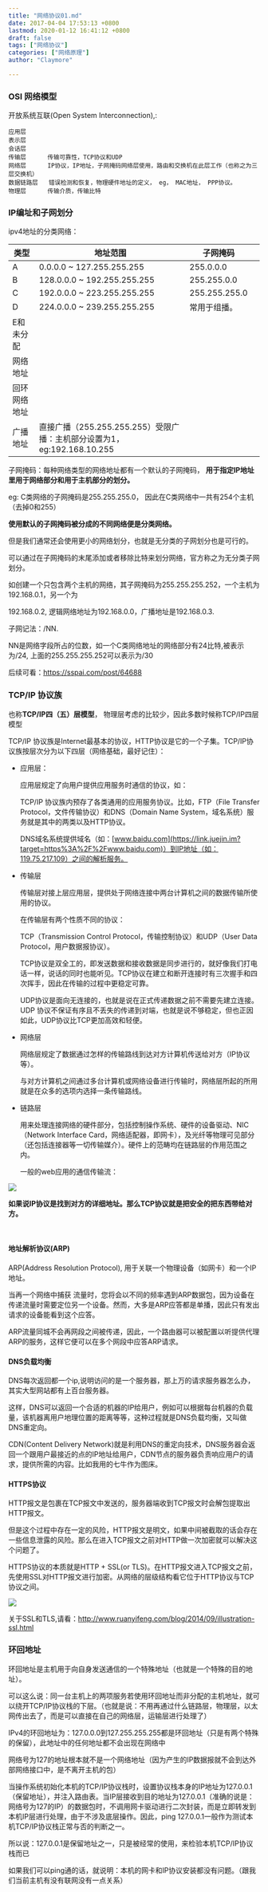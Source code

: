 ```yaml
---
title: "网络协议01.md"
date: 2017-04-04 17:53:13 +0800
lastmod: 2020-01-12 16:41:12 +0800
draft: false
tags: ["网络协议"]
categories: ["网络原理"]
author: "Claymore"

---
```



### OSI 网络模型

开放系统互联(Open System Interconnection),:

```
应用层
表示层
会话层
传输层      传输可靠性，TCP协议和UDP
网络层      IP协议，IP地址，子网掩码网络层使用，路由和交换机在此层工作（也称之为三层交换机）
数据链路层   错误检测和恢复，物理硬件地址的定义， eg， MAC地址， PPP协议。
物理层      传输介质，传输比特
```



### IP编址和子网划分

ipv4地址的分类网络：

| 类型         | 地址范围                                                     | 子网掩码      |      |
| ------------ | ------------------------------------------------------------ | ------------- | ---- |
| A            | 0.0.0.0 ~ 127.255.255.255                                    | 255.0.0.0     |      |
| B            | 128.0.0.0 ~ 192.255.255.255                                  | 255.255.0.0   |      |
| C            | 192.0.0.0 ~ 223.255.255.255                                  | 255.255.255.0 |      |
| D            | 224.0.0.0 ~ 239.255.255.255                                  | 常用于组播。  |      |
| E和未分配    |                                                              |               |      |
| 网络地址     |                                                              |               |      |
| 回环网络地址 |                                                              |               |      |
| 广播地址     | 直接广播（255.255.255.255）受限广播：主机部分设置为1，eg:192.168.10.255 |               |      |

子网掩码：每种网络类型的网络地址都有一个默认的子网掩码， **用于指定IP地址里用于网络部分和用于主机部分的划分。**

eg: C类网络的子网掩码是255.255.255.0， 因此在C类网络中一共有254个主机（去掉0和255）

**使用默认的子网掩码被分成的不同网络便是分类网络。**

但是我们通常还会使用更小的网络划分，也就是无分类的子网划分也是可行的。

可以通过在子网掩码的末尾添加或者移除比特来划分网络，官方称之为无分类子网划分。

如创建一个只包含两个主机的网络，其子网掩码为255.255.255.252，一个主机为192.168.0.1，另一个为

192.168.0.2, 逻辑网络地址为192.168.0.0，广播地址是192.168.0.3.



子网记法：/NN.

NN是网络字段所占的位数，如一个C类网络地址的网络部分有24比特,被表示为/24, 上面的255.255.255.252可以表示为/30

后续可看：https://sspai.com/post/64688



### TCP/IP 协议族

也称**TCP/IP四（五）层模型**， 物理层考虑的比较少，因此多数时候称TCP/IP四层模型

TCP/IP 协议族是Internet最基本的协议，HTTP协议是它的一个子集。TCP/IP协议族按层次分为以下四层（网络基础，最好记住）：

* 应用层：

  应用层规定了向用户提供应用服务时通信的协议，如：

  TCP/IP 协议族内预存了各类通用的应用服务协议。比如，FTP（File Transfer Protocol，文件传输协议）和DNS（Domain Name System，域名系统）服务就是其中的两类以及HTTP协议。

  DNS域名系统提供域名（如：[www.baidu.com](https://link.juejin.im?target=https%3A%2F%2Fwww.baidu.com)）到IP地址（如：119.75.217.109）之间的解析服务。

* 传输层

  传输层对接上层应用层，提供处于网络连接中两台计算机之间的数据传输所使用的协议。

  在传输层有两个性质不同的协议：

  TCP（Transmission Control Protocol，传输控制协议）和UDP（User Data Protocol，用户数据报协议）。

  TCP协议是双全工的，即发送数据和接收数据是同步进行的，就好像我们打电话一样，说话的同时也能听见。TCP协议在建立和断开连接时有三次握手和四次挥手，因此在传输的过程中更稳定可靠。

  UDP协议是面向无连接的，也就是说在正式传递数据之前不需要先建立连接。UDP 协议不保证有序且不丢失的传递到对端，也就是说不够稳定，但也正因如此，UDP协议比TCP更加高效和轻便。

* 网络层

  网络层规定了数据通过怎样的传输路线到达对方计算机传送给对方（IP协议等）。

  与对方计算机之间通过多台计算机或网络设备进行传输时，网络层所起的所用就是在众多的选项内选择一条传输路线。

* 链路层

  用来处理连接网络的硬件部分，包括控制操作系统、硬件的设备驱动、NIC（Network Interface Card，网络适配器，即网卡），及光纤等物理可见部分（还包括连接器等一切传输媒介）。硬件上的范畴均在链路层的作用范围之内。

  一般的web应用的通信传输流：

![](https://cdn.jsdelivr.net/gh/ClayAndMore/image/cs/protocol/tcpIp.png)

**如果说IP协议是找到对方的详细地址。那么TCP协议就是把安全的把东西带给对方。**



​	

#### 地址解析协议(ARP)

ARP(Address Resolution Protocol), 用于关联一个物理设备（如网卡）和一个IP地址。

当再一个网络中捕获 流量时，您将会以不同的频率遇到ARP数据包，因为设备在传递流量时需要定位另一个设备。然而，大多是ARP应答都是单播，因此只有发出请求的设备能看到这个应答。

ARP流量同城不会再网段之间被传递，因此，一个路由器可以被配置以听提供代理ARP的服务，这样它便可以在多个网段中应答ARP请求。





#### DNS负载均衡

DNS每次返回都一个ip,说明访问的是一个服务器，那上万的请求服务器怎么办，其实大型网站都有上百台服务器。

这样，DNS可以返回一个合适的机器的IP给用户，例如可以根据每台机器的负载量，该机器离用户地理位置的距离等等，这种过程就是DNS负载均衡，又叫做DNS重定向。

CDN(Content Delivery Network)就是利用DNS的重定向技术，DNS服务器会返回一个跟用户最接近的点的IP地址给用户，CDN节点的服务器负责响应用户的请求，提供所需的内容。比如我用的七牛作为图床。



#### HTTPS协议

HTTP报文是包裹在TCP报文中发送的，服务器端收到TCP报文时会解包提取出HTTP报文。

但是这个过程中存在一定的风险，HTTP报文是明文，如果中间被截取的话会存在一些信息泄露的风险。那么在进入TCP报文之前对HTTP做一次加密就可以解决这个问题了。

HTTPS协议的本质就是HTTP + SSL(or TLS)。在HTTP报文进入TCP报文之前，先使用SSL对HTTP报文进行加密。从网络的层级结构看它位于HTTP协议与TCP协议之间。

![](http://claymore.wang:5000/uploads/big/8019e4f08a98f28c7bf651a5c16e88a2.png)

关于SSL和TLS,请看：http://www.ruanyifeng.com/blog/2014/09/illustration-ssl.html





### 环回地址

环回地址是主机用于向自身发送通信的一个特殊地址（也就是一个特殊的目的地址）。

可以这么说：同一台主机上的两项服务若使用环回地址而非分配的主机地址，就可以绕开TCP/IP协议栈的下层。（也就是说：不用再通过什么链路层，物理层，以太网传出去了，而是可以直接在自己的网络层，运输层进行处理了）

IPv4的环回地址为：127.0.0.0到127.255.255.255都是环回地址（只是有两个特殊的保留），此地址中的任何地址都不会出现在网络中

网络号为127的地址根本就不是一个网络地址（因为产生的IP数据报就不会到达外部网络接口中，是不离开主机的包）

当操作系统初始化本机的TCP/IP协议栈时，设置协议栈本身的IP地址为127.0.0.1（保留地址），并注入路由表。当IP层接收到目的地址为127.0.0.1（准确的说是：网络号为127的IP）的数据包时，不调用网卡驱动进行二次封装，而是立即转发到本机IP层进行处理，由于不涉及底层操作。因此，ping 127.0.0.1一般作为测试本机TCP/IP协议栈正常与否的判断之一。

所以说：127.0.0.1是保留地址之一，只是被经常的使用，来检验本机TCP/IP协议栈而已 

如果我们可以ping通的话，就说明：本机的网卡和IP协议安装都没有问题。（跟我们当前主机有没有联网没有一点关系）


